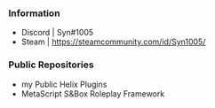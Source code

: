 ### Information
- Discord | Syn#1005
- Steam | https://steamcommunity.com/id/Syn1005/
### Public Repositories
- my Public Helix Plugins
- MetaScript S&Box Roleplay Framework
